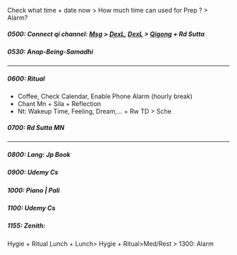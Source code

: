Check what time + date now > How much time can used for Prep ? > Alarm?
##### 0500: Connect qi channel: [Msg](https://github.com/ThanhNguyen24590/Body/blob/main/00.Exc_Msg.md) > [DexL](https://github.com/ThanhNguyen24590/Body/blob/main/1.1.Exc_DexL.md), [DexL](https://github.com/ThanhNguyen24590/Body/blob/main/1.2.Exc_Dex.md) > [Qigong](https://github.com/ThanhNguyen24590/Body/blob/main/2.1.Exc_Qi_5-Animalls.md) + Rd Sutta
##### 0530: Anap-Being-Samadhi
---
##### 0600: Ritual 
+ Coffee, Check Calendar, Enable Phone Alarm (hourly break)
+ Chant Mn + Sila + Reflection
+ Nt: Wakeup Time, Feeling, Dream,... + Rw TD > Sche
##### 0700: Rd Sutta MN
---
##### 0800: Lang: Jp Book
##### 0900: Udemy Cs
##### 1000: Piano | Pali
##### 1100: Udemy Cs
##### 1155: Zenith:
Hygie + Ritual Lunch + Lunch> Hygie + Ritual>Med/Rest > 1300: Alarm
